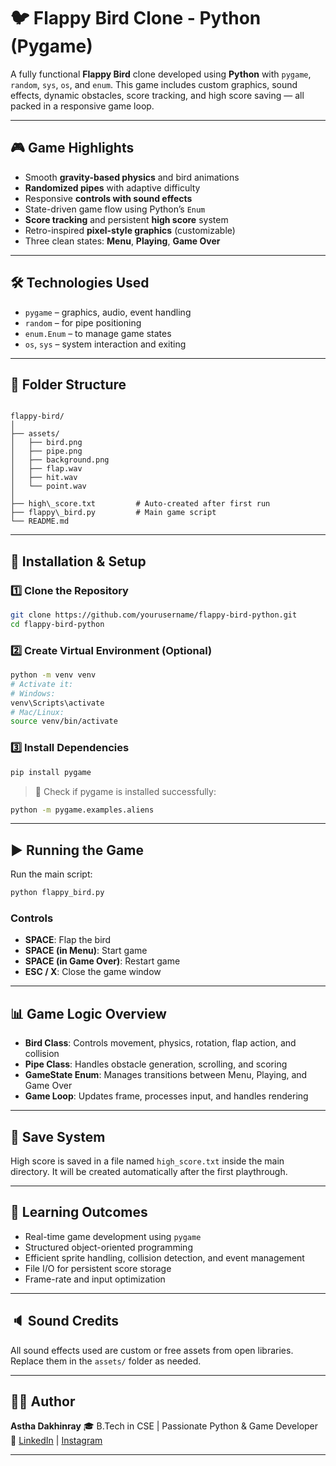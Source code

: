 
# 🐦 Flappy Bird Clone - Python (Pygame)

A fully functional **Flappy Bird** clone developed using **Python** with `pygame`, `random`, `sys`, `os`, and `enum`. This game includes custom graphics, sound effects, dynamic obstacles, score tracking, and high score saving — all packed in a responsive game loop.

---

## 🎮 Game Highlights

- Smooth **gravity-based physics** and bird animations
- **Randomized pipes** with adaptive difficulty
- Responsive **controls with sound effects**
- State-driven game flow using Python’s `Enum`
- **Score tracking** and persistent **high score** system
- Retro-inspired **pixel-style graphics** (customizable)
- Three clean states: **Menu**, **Playing**, **Game Over**

---

## 🛠️ Technologies Used

- `pygame` – graphics, audio, event handling
- `random` – for pipe positioning
- `enum.Enum` – to manage game states
- `os`, `sys` – system interaction and exiting

---

## 📁 Folder Structure

```

flappy-bird/
│
├── assets/
│   ├── bird.png
│   ├── pipe.png
│   ├── background.png
│   ├── flap.wav
│   ├── hit.wav
│   └── point.wav
│
├── high\_score.txt         # Auto-created after first run
├── flappy\_bird.py         # Main game script
└── README.md

````

---

## 🔧 Installation & Setup

### 1️⃣ Clone the Repository

```bash
git clone https://github.com/yourusername/flappy-bird-python.git
cd flappy-bird-python
````

### 2️⃣ Create Virtual Environment (Optional)

```bash
python -m venv venv
# Activate it:
# Windows:
venv\Scripts\activate
# Mac/Linux:
source venv/bin/activate
```

### 3️⃣ Install Dependencies

```bash
pip install pygame
```

> 🔎 Check if pygame is installed successfully:

```bash
python -m pygame.examples.aliens
```

---

## ▶️ Running the Game

Run the main script:

```bash
python flappy_bird.py
```

### Controls

* **SPACE**: Flap the bird
* **SPACE (in Menu)**: Start game
* **SPACE (in Game Over)**: Restart game
* **ESC / X**: Close the game window

---

## 📊 Game Logic Overview

* **Bird Class**: Controls movement, physics, rotation, flap action, and collision
* **Pipe Class**: Handles obstacle generation, scrolling, and scoring
* **GameState Enum**: Manages transitions between Menu, Playing, and Game Over
* **Game Loop**: Updates frame, processes input, and handles rendering

---

## 📌 Save System

High score is saved in a file named `high_score.txt` inside the main directory. It will be created automatically after the first playthrough.

---

## 🧠 Learning Outcomes

* Real-time game development using `pygame`
* Structured object-oriented programming
* Efficient sprite handling, collision detection, and event management
* File I/O for persistent score storage
* Frame-rate and input optimization

---

## 🔈 Sound Credits

All sound effects used are custom or free assets from open libraries. Replace them in the `assets/` folder as needed.

---

## 👩‍💻 Author

**Astha Dakhinray**
🎓 B.Tech in CSE | Passionate Python & Game Developer
🔗 [LinkedIn](https://www.linkedin.com/in/astha-dakhinray-02b0852a0/) | [Instagram](https://www.instagram.com/reyalistic.me?igsh=a2lmMWFuamE3MHJn)

---


